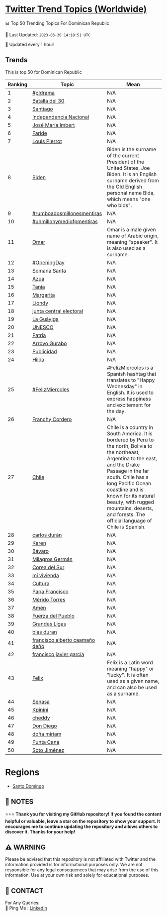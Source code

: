 [Twitter Trend Topics (Worldwide)](https://github.com/ErcinDedeoglu/Twitter-Trend-Topics)
==========


📊 Top 50 Trending Topics For Dominican Republic

📆 Last Updated: `2023-03-30 14:18:51 UTC`

🔧 Updated every 1 hour!


## Trends

This is top 50 for Dominican Republic

| Ranking | Topic | Mean |
| ------- | ------------ | ------------ |
| 1 | [#pldrama](http://twitter.com/search?q=%23pldrama) | N/A |
| 2 | [Batalla del 30](http://twitter.com/search?q=Batalla+del+30) | N/A |
| 3 | [Santiago](http://twitter.com/search?q=Santiago) | N/A |
| 4 | [Independencia Nacional](http://twitter.com/search?q=Independencia+Nacional) | N/A |
| 5 | [José María Imbert](http://twitter.com/search?q=Jos%c3%a9+Mar%c3%ada+Imbert) | N/A |
| 6 | [Faride](http://twitter.com/search?q=Faride) | N/A |
| 7 | [Louis Pierrot](http://twitter.com/search?q=Louis+Pierrot) | N/A |
| 8 | [Biden](http://twitter.com/search?q=Biden) | Biden is the surname of the current President of the United States, Joe Biden. It is an English surname derived from the Old English personal name Bida, which means "one who bids". |
| 9 | [#rumboadosmillonesmentiras](http://twitter.com/search?q=%23rumboadosmillonesmentiras) | N/A |
| 10 | [#unmillonymediofpmentiras](http://twitter.com/search?q=%23unmillonymediofpmentiras) | N/A |
| 11 | [Omar](http://twitter.com/search?q=Omar) | Omar is a male given name of Arabic origin, meaning "speaker". It is also used as a surname. |
| 12 | [#OpeningDay](http://twitter.com/search?q=%23OpeningDay) | N/A |
| 13 | [Semana Santa](http://twitter.com/search?q=Semana+Santa) | N/A |
| 14 | [Azua](http://twitter.com/search?q=Azua) | N/A |
| 15 | [Tania](http://twitter.com/search?q=Tania) | N/A |
| 16 | [Margarita](http://twitter.com/search?q=Margarita) | N/A |
| 17 | [Liondy](http://twitter.com/search?q=Liondy) | N/A |
| 18 | [junta central electoral](http://twitter.com/search?q=junta+central+electoral) | N/A |
| 19 | [La Guáyiga](http://twitter.com/search?q=La+Gu%c3%a1yiga) | N/A |
| 20 | [UNESCO](http://twitter.com/search?q=UNESCO) | N/A |
| 21 | [Patria](http://twitter.com/search?q=Patria) | N/A |
| 22 | [Arroyo Gurabo](http://twitter.com/search?q=Arroyo+Gurabo) | N/A |
| 23 | [Publicidad](http://twitter.com/search?q=Publicidad) | N/A |
| 24 | [Hilda](http://twitter.com/search?q=Hilda) | N/A |
| 25 | [#FelizMiercoles](http://twitter.com/search?q=%23FelizMiercoles) | #FelizMiercoles is a Spanish hashtag that translates to "Happy Wednesday" in English. It is used to express happiness and excitement for the day. |
| 26 | [Franchy Cordero](http://twitter.com/search?q=Franchy+Cordero) | N/A |
| 27 | [Chile](http://twitter.com/search?q=Chile) | Chile is a country in South America. It is bordered by Peru to the north, Bolivia to the northeast, Argentina to the east, and the Drake Passage in the far south. Chile has a long Pacific Ocean coastline and is known for its natural beauty, with rugged mountains, deserts, and forests. The official language of Chile is Spanish. |
| 28 | [carlos durán](http://twitter.com/search?q=carlos+dur%c3%a1n) | N/A |
| 29 | [Karen](http://twitter.com/search?q=Karen) | N/A |
| 30 | [Bávaro](http://twitter.com/search?q=B%c3%a1varo) | N/A |
| 31 | [Milagros Germán](http://twitter.com/search?q=Milagros+Germ%c3%a1n) | N/A |
| 32 | [Corea del Sur](http://twitter.com/search?q=Corea+del+Sur) | N/A |
| 33 | [mi vivienda](http://twitter.com/search?q=mi+vivienda) | N/A |
| 34 | [Cultura](http://twitter.com/search?q=Cultura) | N/A |
| 35 | [Papa Francisco](http://twitter.com/search?q=Papa+Francisco) | N/A |
| 36 | [Mérido Torres](http://twitter.com/search?q=M%c3%a9rido+Torres) | N/A |
| 37 | [Amén](http://twitter.com/search?q=Am%c3%a9n) | N/A |
| 38 | [Fuerza del Pueblo](http://twitter.com/search?q=Fuerza+del+Pueblo) | N/A |
| 39 | [Grandes Ligas](http://twitter.com/search?q=Grandes+Ligas) | N/A |
| 40 | [blas duran](http://twitter.com/search?q=blas+duran) | N/A |
| 41 | [francisco alberto caamaño deñó](http://twitter.com/search?q=francisco+alberto+caama%c3%b1o+de%c3%b1%c3%b3) | N/A |
| 42 | [francisco javier garcía](http://twitter.com/search?q=francisco+javier+garc%c3%ada) | N/A |
| 43 | [Felix](http://twitter.com/search?q=Felix) | Felix is a Latin word meaning "happy" or "lucky". It is often used as a given name, and can also be used as a surname. |
| 44 | [Senasa](http://twitter.com/search?q=Senasa) | N/A |
| 45 | [Kpinini](http://twitter.com/search?q=Kpinini) | N/A |
| 46 | [cheddy](http://twitter.com/search?q=cheddy) | N/A |
| 47 | [Don Diego](http://twitter.com/search?q=Don+Diego) | N/A |
| 48 | [doña miriam](http://twitter.com/search?q=do%c3%b1a+miriam) | N/A |
| 49 | [Punta Cana](http://twitter.com/search?q=Punta+Cana) | N/A |
| 50 | [Soto Jiménez](http://twitter.com/search?q=Soto+Jim%c3%a9nez) | N/A |



# Regions

* [Santo Domingo](</Dominican Republic/Santo Domingo.md>)



## 📝 NOTES

⭐⭐⭐ **Thank you for visiting my GitHub repository! If you found the content helpful or valuable, leave a star on the repository to show your support. It encourages me to continue updating the repository and allows others to discover it. Thanks for your help!**


## ⚠️ WARNING

Please be advised that this repository is not affiliated with Twitter and the information provided is for informational purposes only. We are not responsible for any legal consequences that may arise from the use of this information. Use at your own risk and solely for educational purposes.


## 📨 CONTACT

 For Any Queries:  
            🏓 Ping Me : [LinkedIn](https://www.linkedin.com/in/ercindedeoglu/)
